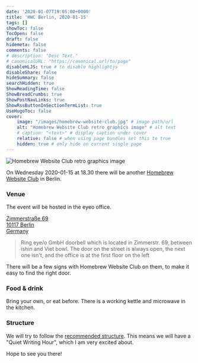```yaml
---
date: '2020-01-07T19:05:00+0000'
title: 'HWC Berlin, 2020-01-15'
tags: []
showToc: false
TocOpen: false
draft: false
hidemeta: false
comments: false
# description: "Desc Text."
# canonicalURL: "https://canonical.url/to/page"
disableHLJS: true # to disable highlightjs
disableShare: false
hideSummary: false
searchHidden: true
ShowReadingTime: false
ShowBreadCrumbs: true
ShowPostNavLinks: true
ShowRssButtonInSectionTermList: true
UseHugoToc: false
cover:
    image: "/images/homebrew-website-club.jpg" # image path/url
    alt: "Homebrew Website Club retro graphics image" # alt text
    # caption: "<text>" # display caption under cover
    relative: false # when using page bundles set this to true
    hidden: true # only hide on current single page
---
```


![Homebrew Website Club retro graphics image](/images/homebrew-website-club.jpg)

On Wednesday 2020-01-15 at 18.30 there will be another [Homebrew Website Club](https://indieweb.org/Homebrew_Website_Club) in Berlin.

### Venue

The event will be hosted in the eyeo office.

<a href="https://goo.gl/maps/DxVLE6f6xVh2gtSAA">
Zimmerstraße 69<br/>
10117 Berlin<br/>
Germany<br/>
</a>

> Ring eye/o GmbH doorbell which is located in Zimmerstr. 69, between ishin and Viet bowl. The door on the street is always open, the next one isn't, and the office is at the first floor on the left

There will be a few signs with Homebrew Website Club on them, to make it easy to find the right door.

### Food & drink

Bring your own, or eat before. There is a working kettle and microwave in the kitchen.

### Structure

We will try to follow the [recommended structure](https://indieweb.org/Homebrew_Website_Club#structure). This means we will have a "Quiet Writing Hour", which I am very excited about.

Hope to see you there!
